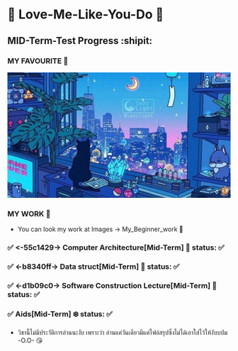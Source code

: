 # :seedling: Love-Me-Like-You-Do :sunrise_over_mountains:
## MID-Term-Test Progress :shipit:
### MY FAVOURITE :musical_score:
![This is picture.](/Images/Inspiration_n_love/night.jpg "Day N Night")
### MY WORK :movie_camera:
* You can look my work at Images -> My_Beginner_work :beginner:
### :white_check_mark: <-55c1429-> Computer Architecture[Mid-Term] :house_with_garden: status: :white_check_mark:
### :white_check_mark: <-b8340ff-> Data struct[Mid-Term] :city_sunrise: status: :white_check_mark:
### :white_check_mark: <-d1b09c0-> Software Construction Lecture[Mid-Term] :city_sunset: status: :white_check_mark:
### :white_check_mark: Aids[Mid-Term] :snowflake: status: :white_check_mark:
* วิชานี้ไม่มีประวัติการอ่านนะงับ เพราะว่า อ่านแค่วันเดียวมีแค่ไฟล์สรุปซึ่งไม่ได้เอาใส่ไว้ให้งับบป๋ม -O.O- :kissing_heart: